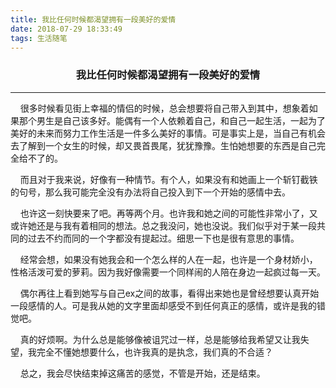 ```yaml
---
title: 我比任何时候都渴望拥有一段美好的爱情
date: 2018-07-29 18:33:49
tags: 生活随笔
---
```


### <center>我比任何时候都渴望拥有一段美好的爱情</center>
***
&nbsp;&nbsp;&nbsp;&nbsp;很多时候看见街上幸福的情侣的时候，总会想要将自己带入到其中，想象着如果那个男生是自己该多好。能偶有一个人依赖着自己，和自己一起生活，一起为了美好的未来而努力工作生活是一件多么美好的事情。可是事实上是，当自己有机会去了解到一个女生的时候，却又畏首畏尾，犹犹豫豫。生怕她想要的东西是自己完全给不了的。

&nbsp;&nbsp;&nbsp;&nbsp;而且对于我来说，好像有一种情节。有个人，如果没有和她画上一个斩钉截铁的句号，那么我可能完全没有办法将自己投入到下一个开始的感情中去。

&nbsp;&nbsp;&nbsp;&nbsp;也许这一刻快要来了吧。再等两个月。也许我和她之间的可能性非常小了，又或许她还是与我有着相同的想法。总之我没问，她也没说。我们似乎对于某一段共同的过去不约而同的一个字都没有提起过。细思一下也是很有意思的事情。

&nbsp;&nbsp;&nbsp;&nbsp;经常会想，如果没有她我会和一个怎么样的人在一起，也许是一个身材娇小，性格活泼可爱的萝莉。因为我好像需要一个同样闹的人陪在身边一起疯过每一天。

&nbsp;&nbsp;&nbsp;&nbsp;偶尔再往上看到她写与自己ex之间的故事，看得出来她也是曾经想要认真开始一段感情的人。可是我从她的文字里面却感受不到任何真正的感情，或许是我的错觉吧。

&nbsp;&nbsp;&nbsp;&nbsp;真的好烦啊。为什么总是能够像被诅咒过一样，总是能够给我希望又让我失望，我完全不懂她想要什么，也许我真的是执念，我们真的不合适？

&nbsp;&nbsp;&nbsp;&nbsp;总之，我会尽快结束掉这痛苦的感觉，不管是开始，还是结束。

